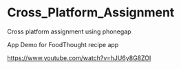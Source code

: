 # Cross_Platform_Assignment
Cross platform assignment using phonegap 


App Demo for FoodThought recipe app 

https://www.youtube.com/watch?v=hJU6y8G8ZOI

